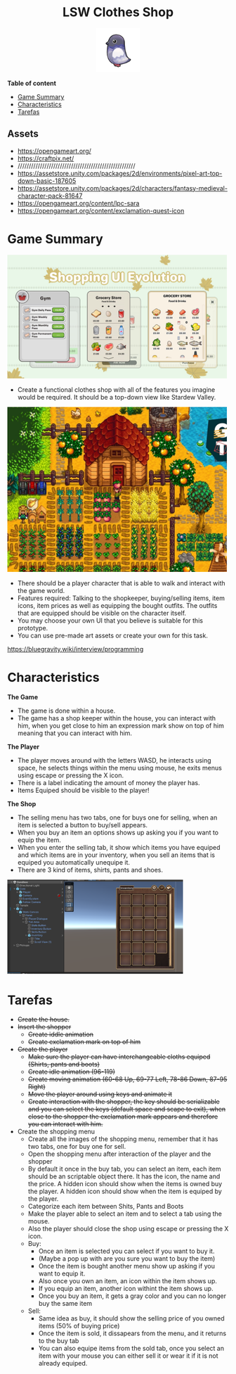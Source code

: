 <div align="center">
  <h1>LSW Clothes Shop</h1>
</div>

<div align="center"> 
  <img src="images/logo.png" width="100">
</div>

**Table of content**
- [Game Summary](#game-summary)
- [Characteristics](#characteristics)
- [Tarefas](#tarefas)

## Assets

- https://opengameart.org/
- https://craftpix.net/
- /////////////////////////////////////////////////////
- https://assetstore.unity.com/packages/2d/environments/pixel-art-top-down-basic-187605
- https://assetstore.unity.com/packages/2d/characters/fantasy-medieval-character-pack-81647
- https://opengameart.org/content/lpc-sara
- https://opengameart.org/content/exclamation-quest-icon


# Game Summary

<img src="images/shoppingUILSW.jpg" width="500">

- Create a functional clothes shop with all of the features you imagine would be required. It should be a top-down view like Stardew Valley.

<img src="images/startdewValley.jpg" width="500">

- There should be a player character that is able to walk and interact with the game world.
- Features required: Talking to the shopkeeper, buying/selling items, item icons, item prices as well as equipping the bought outfits. The outfits that are equipped should be visible on the character itself.
- You may choose your own UI that you believe is suitable for this prototype.
- You can use pre-made art assets or create your own for this task.

https://bluegravity.wiki/interview/programming

# Characteristics

**The Game**
- The game is done within a house.
- The game has a shop keeper within the house, you can interact with him, when you get close to him an expression mark show on top of him meaning that you can interact with him.

**The Player**
- The player moves around with the letters WASD, he interacts using space, he selects things within the menu using mouse, he exits menus using escape or pressing the X icon.
- There is a label indicating the amount of money the player has.
- Items Equiped should be visible to the player!

**The Shop**
- The selling menu has two tabs, one for buys one for selling, when an item is selected a button to buy/sell appears.
- When you buy an item an options shows up asking you if you want to equip the item.
- When you enter the selling tab, it show which items you have equiped and which items are in your inventory, when you sell an items that is equiped you automatically unequipe it.
- There are 3 kind of items, shirts, pants and shoes.

<img src="images/buySellMenu.png" width="400">

# Tarefas

- ~~Create the house.~~
- ~~Insert the shopper~~
  - ~~Create iddle animation~~
  - ~~Create exclamation mark on top of him~~
- ~~Create the player~~
  - ~~Make sure the player can have interchangeable cloths equiped (Shirts, pants and boots)~~
  - ~~Create idle animation (96-119)~~
  - ~~Create moving animation (60-68 Up, 69-77 Left, 78-86 Down, 87-95 Right)~~
  - ~~Move the player around using keys and animate it~~
  - ~~Create interaction with the shopper, the key should be serializable and you can select the keys (default space and scape to exit), when close to the shopper the exclamation mark appears and therefore you can interact with him.~~
- Create the shopping menu
  - Create all the images of the shopping menu, remember that it has two tabs, one for buy one for sell.
  - Open the shopping menu after interaction of the player and the shopper
  - By default it once in the buy tab, you can select an item, each item should be an scriptable object there. It has the icon, the name and the price. A hidden icon should show when the items is owned buy the player. A hidden icon should show when the item is equiped by the player.
  - Categorize each item between Shits, Pants and Boots
  - Make the player able to select an item and to select a tab using the mouse.
  - Also the player should close the shop using escape or pressing the X icon.
  - Buy:
    - Once an item is selected you can select if you want to buy it.
    - (Maybe a pop up with are you sure you want to buy the item)
    - Once the item is bought another menu show up asking if you want to equip it.
    - Also once you own an item, an icon within the item shows up.
    - If you equip an item, another icon withint the item shows up.
    - Once you buy an item, it gets a gray color and you can no longer buy the same item
  - Sell:
    - Same idea as buy, it should show the selling price of you owned items (50% of buying price)
    - Once the item is sold, it dissapears from the menu, and it returns to the buy tab
    - You can also equipe items from the sold tab, once you select an item with your mouse you can either sell it or wear it if it is not already equiped.
  
